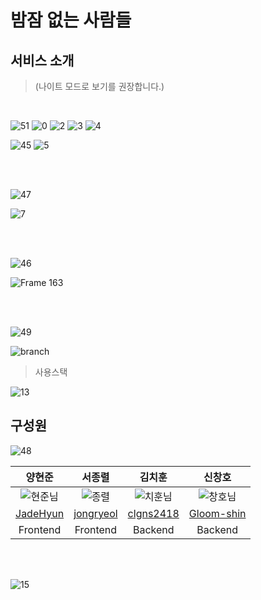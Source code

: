 # 밤잠 없는 사람들

## 서비스 소개

> (나이트 모드로 보기를 권장합니다.)

<!-- ![2](https://user-images.githubusercontent.com/103917785/195017990-6a94ca0c-4471-4bc6-b5a0-6a1ce35482ae.png)

![18](https://user-images.githubusercontent.com/103917785/195016510-ddfa4fc6-00d1-450d-bece-da9d6986b245.png) -->

<br>
<!-- 서비스를 시작한 이유 -->

![51](https://user-images.githubusercontent.com/103917785/195019224-cca26903-1c25-4e57-a301-dbd98992cdf4.png)
![0](https://user-images.githubusercontent.com/103917785/195010652-226a6f0c-14f3-44a9-ba8a-085b2ae251c9.png)
![2](https://user-images.githubusercontent.com/103917785/195018369-057afa14-bfff-47b3-940c-0e5037bb12cd.png)
![3](https://user-images.githubusercontent.com/103917785/195018373-d1eb4dda-d2e1-41cd-9829-493dbc5e59e2.png)
![4](https://user-images.githubusercontent.com/103917785/195018378-f0cfe464-86f1-4886-ad19-9d6f5ac363b4.png)

<!-- 페르소나 -->

![45](https://user-images.githubusercontent.com/103917785/195019205-b6d29023-73ee-44e3-b437-48d6703ad07e.png)
![5](https://user-images.githubusercontent.com/103917785/195018380-69c97a3c-97dc-4ec6-9ea2-903bd37ade66.png)

<br/><br/>

<!-- user <-> store -->

![47](https://user-images.githubusercontent.com/103917785/195019215-be0ccf22-3160-4f81-936b-2761fdeb892f.png)

![7](https://user-images.githubusercontent.com/103917785/195018384-a42f99ca-b30d-4322-ba1f-1f8a59cc8e7c.png)

<br/><br/>

<!-- 작성문서 -->

![46](https://user-images.githubusercontent.com/103917785/195019209-ac69acd0-6969-4b8c-a1de-21b9296853ea.png)

![Frame 163](https://user-images.githubusercontent.com/103917785/195019004-22219f20-e218-4ed2-8f11-94e21f544ad8.png)

<!-- 브런치 전략 -->

<br/><br/>

![49](https://user-images.githubusercontent.com/103917785/195019220-96dbd533-80cb-4a6c-85e0-68d6706ce243.png)

![branch](https://user-images.githubusercontent.com/103917785/195019436-36580a72-6952-4b13-a946-674e97c1147b.png)

<!-- 사용스택 -->

> 사용스택

![13](https://user-images.githubusercontent.com/103917785/195018387-0bc82988-358b-4cfe-b667-c06746eceacf.png)

<!-- 팀원 소개 -->

## 구성원

![48](https://user-images.githubusercontent.com/103917785/195019218-7e21734e-ae04-414a-807d-3b8db36620ac.png)

<div align="center">

|                                                         양현준                                                          |                                                       서종렬                                                        |                                                         김치훈                                                         |                                                      신창호                                                       |
| :---------------------------------------------------------------------------------------------------------------------: | :-----------------------------------------------------------------------------------------------------------------: | :--------------------------------------------------------------------------------------------------------------------: | :---------------------------------------------------------------------------------------------------------------: |
| ![현준님](https://user-images.githubusercontent.com/103917785/195020631-23e4cb20-e745-4511-b684-1e817951417c.png) | ![종렬](https://user-images.githubusercontent.com/103917785/195020675-fc153593-84ba-4166-8729-8152a68768d9.png) | ![치훈님](https://user-images.githubusercontent.com/103917785/195020599-5e305e3a-0ce2-4ffb-a6a3-669a78a46e05.png) | ![창호님](https://user-images.githubusercontent.com/103917785/195020540-b27af0fd-25a7-4ee7-9a2d-152d370550be.png) |
|                                         [JadeHyun](https://github.com/JadeHyun)                                         |                                      [jongryeol](https://github.com/jongryeol)                                      |                                       [clgns2418](https://github.com/clgns2418)                                        |                                    [Gloom-shin](https://github.com/Gloom-shin)                                    |
|                                                        Frontend                                                         |                                                      Frontend                                                       |                                                        Backend                                                         |                                                      Backend                                                      |

</div>
<br/><br/>

<!-- ![14](https://user-images.githubusercontent.com/103917785/195018388-f92614f8-40eb-4a5c-ab13-10ede6ccaa52.png) -->

<!-- 마무리 이미지 -->

![15](https://user-images.githubusercontent.com/103917785/195011446-7161885a-f44a-49a1-a203-66b960ac13d0.png)

<!-- 팀원 표 맞추기 -->
